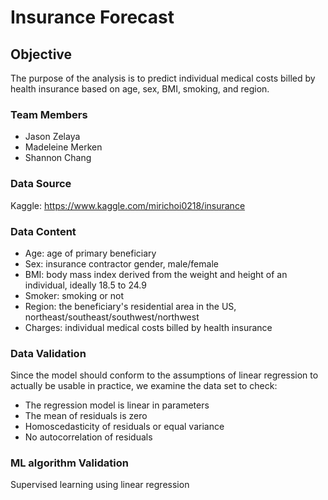 # Insurance Forecast
## Objective
The purpose of the analysis is to predict individual medical costs billed by health insurance based on age, sex, BMI, smoking, and region.
### Team Members
* Jason Zelaya
* Madeleine Merken
* Shannon Chang
### Data Source
Kaggle: https://www.kaggle.com/mirichoi0218/insurance
### Data Content
* Age: age of primary beneficiary
* Sex: insurance contractor gender, male/female
* BMI: body mass index derived from the weight and height of an individual, ideally 18.5 to 24.9
* Smoker: smoking or not
* Region: the beneficiary's residential area in the US, northeast/southeast/southwest/northwest
* Charges: individual medical costs billed by health insurance
### Data Validation
Since the model should conform to the assumptions of linear regression to actually be usable in practice, we examine the data set to check:
* The regression model is linear in parameters
* The mean of residuals is zero
* Homoscedasticity of residuals or equal variance
* No autocorrelation of residuals
### ML algorithm Validation
Supervised learning using linear regression
